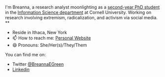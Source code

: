 I'm Breanna, a research analyst moonlighting as a [second-year PhD student](https://infosci.cornell.edu/content/green) in the [Information Science department](https://infosci.cornell.edu/) at Cornell University. Working on research involving extremism, radicalization, and activism via social media. **

- Reside in Ithaca, New York
- 📫 How to reach me: [Personal Website](https://bregreen.github.io/) 
- 😄 Pronouns: She/Her(s)/They/Them

You can find me on:
- Twitter [@BreannaEGreen](https://twitter.com/breannaegreen)
- [Linkedin](https://www.linkedin.commwlite/in/breanna-green-71361538)
